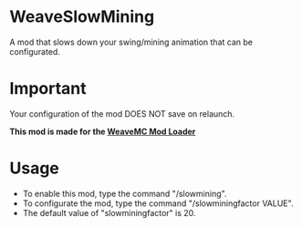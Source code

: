 # WeaveSlowMining
A mod that slows down your swing/mining animation that can be configurated.

# Important
Your configuration of the mod DOES NOT save on relaunch.

**This mod is made for the [WeaveMC Mod Loader](https://github.com/Weave-MC)**

# Usage
- To enable this mod, type the command "/slowmining".
- To configurate the mod, type the command "/slowminingfactor VALUE". 
- The default value of "slowminingfactor" is 20.
